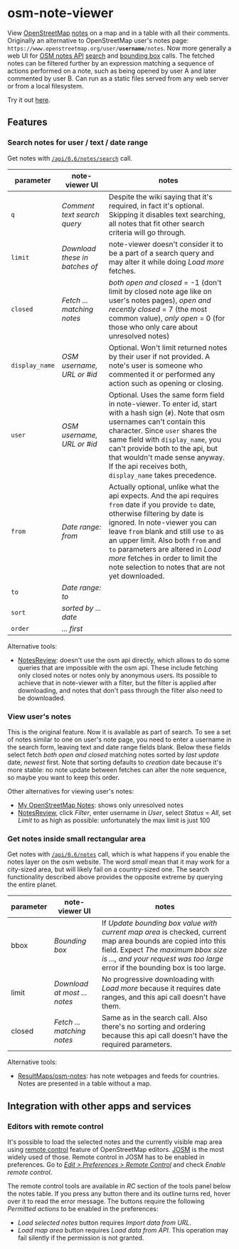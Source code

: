 # osm-note-viewer

View [OpenStreetMap](https://www.openstreetmap.org/) [notes](https://wiki.openstreetmap.org/wiki/Notes) on a map and in a table with all their comments. Originally an alternative to OpenStreetMap user's notes page: `https://www.openstreetmap.org/user/`**`username`**`/notes`. Now more generally a web UI for [OSM notes API](https://wiki.openstreetmap.org/wiki/API_v0.6#Map_Notes_API) [search][api-search] and [bounding box][api-bbox] calls. The fetched notes can be filtered further by an expression matching a sequence of actions performed on a note, such as being opened by user A and later commented by user B. Can run as a static files served from any web server or from a local filesystem.

Try it out [here](https://antonkhorev.github.io/osm-note-viewer/).

## Features

### Search notes for user / text / date range

Get notes with [`/api/0.6/notes/search`][api-search] call.

| parameter | note-viewer UI | notes |
| --------- | -------------- | ----- |
| `q` | *Comment text search query* | Despite the wiki saying that it's required, in fact it's optional. Skipping it disables text searching, all notes that fit other search criteria will go through.
| `limit` | *Download these in batches of* | note-viewer doesn't consider it to be a part of a search query and may alter it while doing *Load more* fetches.
| `closed` | *Fetch ... matching notes* | *both open and closed* = -1 (don't limit by closed note age like on user's notes pages), *open and recently closed* = 7 (the most common value), *only open* = 0 (for those who only care about unresolved notes)
| `display_name` | *OSM username, URL or #id* | Optional. Won't limit returned notes by their user if not provided. A note's user is someone who commented it or performed any action such as opening or closing.
| `user` | *OSM username, URL or #id* | Optional. Uses the same form field in note-viewer. To enter id, start with a hash sign (`#`). Note that osm usernames can't contain this character. Since `user` shares the same field with `display_name`, you can't provide both to the api, but that wouldn't made sense anyway. If the api receives both, `display_name` takes precedence.
| `from` | *Date range: from* | Actually optional, unlike what the api expects. And the api requires `from` date if you provide `to` date, otherwise filtering by date is ignored. In note-viewer you can leave `from` blank and still use `to` as an upper limit. Also both `from` and `to` parameters are altered in *Load more* fetches in order to limit the note selection to notes that are not yet downloaded.
| `to` | *Date range: to* |
| `sort` | *sorted by ... date* |
| `order` | *... first* |

Alternative tools:

- [NotesReview](https://ent8r.github.io/NotesReview/): doesn't use the osm api directly, which allows to do some queries that are impossible with the osm api. These include fetching only closed notes or notes only by anonymous users. Its possible to achieve that in note-viewer with a filter, but the filter is applied after downloading, and notes that don't pass through the filter also need to be downloaded.

### View user's notes

This is the original feature. Now it is available as part of search. To see a set of notes similar to one on user's note page, you need to enter a username in the search form, leaving text and date range fields blank. Below these fields select fetch *both open and closed* matching notes sorted by *last update* date, *newest* first. Note that sorting defaults to *creation* date because it's more stable: no note update between fetches can alter the note sequence, so maybe you want to keep this order.

Other alternatives for viewing user's notes:

- [My OpenStreetMap Notes](https://my-notes.osm-hr.org/): shows only unresolved notes
- [NotesReview](https://ent8r.github.io/NotesReview/), click *Filter*, enter username in *User*, select *Status* = *All*, set *Limit* to as high as possible: unfortunately the max limit is just 100

### Get notes inside small rectangular area

Get notes with [`/api/0.6/notes`][api-bbox] call, which is what happens if you enable the notes layer on the osm website. The word *small* mean that it may work for a city-sized area, but will likely fail on a country-sized one. The search functionality described above provides the opposite extreme by querying the entire planet.

| parameter | note-viewer UI | notes |
| --------- | -------------- | ----- |
| bbox | *Bounding box* | If *Update bounding box value with current map area* is checked, current map area bounds are copied into this field. Expect *The maximum bbox size is ..., and your request was too large* error if the bounding box is too large.
| limit | *Download at most ... notes* | No progressive downloading with *Load more* because it requires date ranges, and this api call doesn't have them.
| closed | *Fetch ... matching notes* | Same as in the search call. Also there's no sorting and ordering because this api call doesn't have the required parameters.

Alternative tools:

- [ResultMaps/osm-notes](https://resultmaps.neis-one.org/osm-notes): has note webpages and feeds for countries. Notes are presented in a table without a map.

## Integration with other apps and services

### Editors with remote control

It's possible to load the selected notes and the currently visible map area using [remote control](https://wiki.openstreetmap.org/wiki/JOSM/RemoteControl) feature of OpenStreetMap editors. [JOSM](https://wiki.openstreetmap.org/wiki/JOSM) is the most widely used of those. Remote control in JOSM has to be enabled in preferences. Go to [*Edit > Preferences > Remote Control*](https://josm.openstreetmap.de/wiki/Help/Preferences/RemoteControl) and check *Enable remote control*.

The remote control tools are available in *RC* section of the tools panel below the notes table. If you press any button there and its outline turns red, hover over it to read the error message. The buttons require the following *Permitted actions* to be enabled in the preferences:

- *Load selected notes* button requires *Import data from URL*.
- *Load map area* button requires *Load data from API*. This operation may fail silently if the permission is not granted.

[api-search]: https://wiki.openstreetmap.org/wiki/API_v0.6#Search_for_notes:_GET_.2Fapi.2F0.6.2Fnotes.2Fsearch
[api-bbox]: https://wiki.openstreetmap.org/wiki/API_v0.6#Retrieving_notes_data_by_bounding_box:_GET_.2Fapi.2F0.6.2Fnotes
